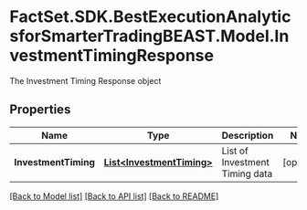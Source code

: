 # FactSet.SDK.BestExecutionAnalyticsforSmarterTradingBEAST.Model.InvestmentTimingResponse
The Investment Timing Response object

## Properties

Name | Type | Description | Notes
------------ | ------------- | ------------- | -------------
**InvestmentTiming** | [**List&lt;InvestmentTiming&gt;**](InvestmentTiming.md) | List of Investment Timing data | [optional] 

[[Back to Model list]](../README.md#documentation-for-models) [[Back to API list]](../README.md#documentation-for-api-endpoints) [[Back to README]](../README.md)

